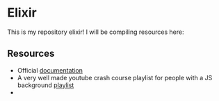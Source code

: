 # Elixir

This is my repository elixir! I will be compiling resources here:

## Resources

- Official [documentation](https://hexdocs.pm/elixir/introduction.html)
- A very well made youtube crash course playlist for people with a JS background [playlist](https://www.youtube.com/playlist?list=PLbV6TI03ZWYVQEC_Txq_cV0Uy_s16b0d3)
- 
